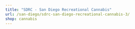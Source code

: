 ```yaml
---
title: "SDRC - San Diego Recreational Cannabis"
url: /san-diego/sdrc-san-diego-recreational-cannabis-3/
shop: cannabis
---
```

